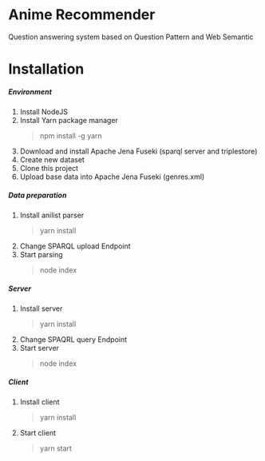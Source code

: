 # Anime Recommender
Question answering system based on Question Pattern and Web Semantic

# Installation

##### Environment
1. Install NodeJS
2. Install Yarn package manager
    > npm install -g yarn
3. Download and install Apache Jena Fuseki (sparql server and triplestore)
4. Create new dataset
5. Clone this project
6. Upload base data into Apache Jena Fuseki (genres.xml)

##### Data preparation
1. Install anilist parser
    > yarn install
2. Change SPARQL upload Endpoint
3. Start parsing
    > node index

##### Server
1. Install server
    > yarn install
2. Change SPAQRL query Endpoint
3. Start server
    > node index

##### Client
1. Install client
    > yarn install
2. Start client
    > yarn start
